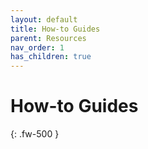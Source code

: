 ```yaml
---
layout: default
title: How-to Guides
parent: Resources
nav_order: 1
has_children: true
---
```


# How-to Guides

{: .fw-500 }